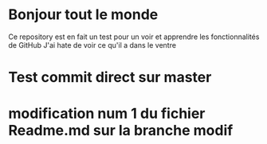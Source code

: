 # Bonjour tout le monde
Ce repository est en fait un test pour un voir et apprendre les fonctionnalités de GitHub
J'ai hate de voir ce qu'il a dans le ventre

# Test commit direct sur master

# modification num 1 du fichier Readme.md sur la branche modif
